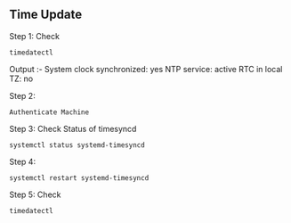 ## Time Update
Step 1: Check
```
timedatectl
```
Output :-   System clock synchronized: yes
            NTP service: active
            RTC in local TZ: no


Step 2:
```
Authenticate Machine
```

Step 3: Check Status of timesyncd
```
systemctl status systemd-timesyncd

```
Step 4:
```
systemctl restart systemd-timesyncd
```
Step 5: Check
```
timedatectl
```